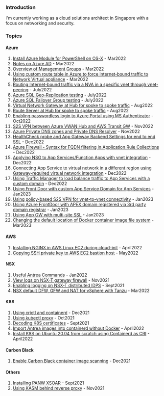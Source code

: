### Introduction
I'm currently working as a cloud solutions architect in Singapore with a focus on networking and security.


### Topics
#### Azure
1. [Install Azure Module for PowerShell on OS-X](post12azuremodule.md) - Mar2022
2. [Notes on Azure AD](post10azuread.md) - Mar2022
3. [Overview of Management Groups](post11resourcegroups.md) - Mar2022
4. [Using custom route table in Azure to force Internet-bound traffic to Network Virtual appliance](post14azurert.md) - Mar2022
5. [Routing Internet-bound traffic via a NVA in a specific vnet through vnet-peering](post19vyosvnetpeering.md) - July2022
6. [Azure SQL Geo-Replication testing](post20azuresqlgeoreplica.md) - July2022
7. [Azure SQL Failover Group testing](post21azuresqlfailovergroup.md) - July2022
8. [Virtual Network Gateway at Hub for spoke to spoke traffic](post22hubspokevgw.md) - Aug2022
9. [Route Server at Hub for spoke to spoke traffic](post23hubspokers.md) - Aug2022
10. [Enabling passwordless login to Azure Portal using MS Authenticator](post26passwdless.md) - Oct2022
11. [S2S VPN between Azure VWAN Hub and AWS Transit GW](post27s2svwanaws.md) - Nov2022
12. [Azure Private DNS zones and Private DNS Resolver](post28azuredns.md) - Nov2022
13. [HealthCheck probe and App Gateway Backend Settings for end to end SSL](post29appgwssl.md) - Dec2022
14. [Azure Firewall - Syntax for FQDN filtering in Application Rule Collections](post30azurefwfqdnsyntax.md) - Dec2022
15. [Applying NSG to App Services/Function Apps with vnet integration](post31nsgtoappsvc.md) - Dec2022
16. [Connecting App Service to virtual network in a different region using Gateway-required virtual network integration](post32appsvcremotevnet.md) - Dec2022
17. [Using Traffic Manager to load balance traffic to App Services with a custom domain](post33trafficmgrappsvc.md) - Dec2022
18. [Using Front Door with custom App Service Domain for App Services](post34azurefdappsvc.md) - Jan2023
19. [Using policy-based S2S VPN for vnet-to-vnet connectivity](post35s2spolicy.md) - Jan2023
20. [Using Azure FrontDoor with APEX domain registered via 3rd party domain registrar](post36afdapexdomain.md) - Jan2023
21. [Using App GW with multi-site SSL](post37appgwmultisitessl.md) - Jan2023
22. [Changing the default location of Docker container image file system](post38.md) - Mar2023

#### AWS
1. [Installing NGINX in AWS Linux EC2 during cloud-init](post17ec2nginx.md) - April2022
2. [Copying SSH private key to AWS EC2 bastion host](post18scpaws.md) - May2022

#### NSX
1. [Useful Antrea Commands](post9antrea.md) - Jan2022
2. [View logs on NSX-T gateway firewall](post5-nsxtedge.md) - Nov2021
3. [Enabling logging on NSX-T distributed IDPS](post1-idps.md) - Sept2021
4. [NSX default DFW, GFW and NAT for vSphere with Tanzu](post13tkgs.md) - Mar2022

#### K8S
1. [Using crictl and containerd](post7crictl.md) - Dec2021
2. [Using kubectl proxy](post3-kubectlproxy.md) - Oct2021
3. [Decoding K8S certificates](post4-k8scert.md) - Sept2021
4. [Import Antrea images into containerd without Docker](post15antrea.md) - April2022
5. [Install K8S on Ubuntu 20.04 from scratch using Containerd as CRI](post16k8scontainerd.md) - April2022

#### Carbon Black
1. [Enable Carbon Black container image scanning](post8cbctl.md) - Dec2021

#### Others
1. [Installing PANW XSOAR](post2-xsoar.md) - Sept2021
2. [Using KASM behind reverse proxy](post6kasm.md) - Nov2021
